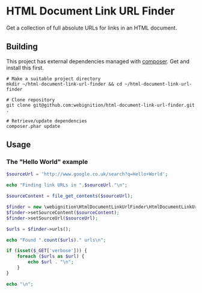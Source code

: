 HTML Document Link URL Finder
=============================

Get a collection of full absolute URLs for links in an HTML document.

Building
--------

This project has external dependencies managed with [composer][1]. Get and install this first.

    # Make a suitable project directory
    mkdir ~/html-document-link-url-finder && cd ~/html-document-link-url-finder

    # Clone repository
    git clone git@github.com:webignition/html-document-link-url-finder.git .

    # Retrieve/update dependencies
    composer.phar update

Usage
-----

### The "Hello World" example

```php
$sourceUrl = 'http://www.google.co.uk/search?q=Hello+World';

echo "Finding link URLs in ".$sourceUrl."\n";

$sourceContent = file_get_contents($sourceUrl);

$finder = new \webignition\HtmlDocumentLinkUrlFinder\HtmlDocumentLinkUrlFinder();
$finder->setSourceContent($sourceContent);
$finder->setSourceUrl($sourceUrl);

$urls = $finder->urls();

echo "Found ".count($urls)." urls\n";

if (isset($_GET['verbose'])) {
    foreach ($urls as $url) {
        echo $url . "\n";
    }
}

echo "\n";
```

[1]: http://getcomposer.org/